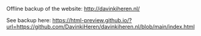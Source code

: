Offline backup of the website: http://davinkiheren.nl/

See backup here:
https://html-preview.github.io/?url=https://github.com/DavinkiHeren/davinkiheren.nl/blob/main/index.html
